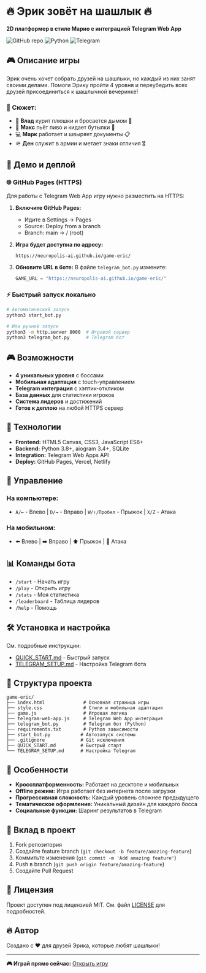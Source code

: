 # 🔥 Эрик зовёт на шашлык 🔥

**2D платформер в стиле Марио с интеграцией Telegram Web App**

![GitHub repo](https://img.shields.io/badge/GitHub-game--eric-blue?logo=github)
![Python](https://img.shields.io/badge/Python-3.8+-green?logo=python)
![Telegram](https://img.shields.io/badge/Telegram-WebApp-blue?logo=telegram)

## 🎮 Описание игры

Эрик очень хочет собрать друзей на шашлыки, но каждый из них занят своими делами. Помоги Эрику пройти 4 уровня и переубедить всех друзей присоединиться к шашлычной вечеринке!

### 🎯 Сюжет:
- 🚬 **Влад** курит плюшки и бросается дымом 💨
- 🍺 **Макс** пьёт пиво и кидает бутылки 🍻  
- 💻 **Марк** работает и швыряет документы 📋
- 🪖 **Ден** служит в армии и метает знаки отличия 🎖️

## 🚀 Демо и деплой

### 🌐 GitHub Pages (HTTPS)
Для работы с Telegram Web App игру нужно разместить на HTTPS:

1. **Включите GitHub Pages:**
   - Идите в Settings → Pages
   - Source: Deploy from a branch
   - Branch: main → / (root)

2. **Игра будет доступна по адресу:**
   ```
   https://neuropolis-ai.github.io/game-eric/
   ```

3. **Обновите URL в боте:**
   В файле `telegram_bot.py` измените:
   ```python
   GAME_URL = "https://neuropolis-ai.github.io/game-eric/"
   ```

### ⚡ Быстрый запуск локально

```bash
# Автоматический запуск
python3 start_bot.py

# Или ручной запуск
python3 -m http.server 8000  # Игровой сервер
python3 telegram_bot.py      # Telegram бот
```

## 🎮 Возможности

- **4 уникальных уровня** с боссами
- **Мобильная адаптация** с touch-управлением
- **Telegram интеграция** с хэптик-откликом
- **База данных** для статистики игроков
- **Система лидеров** и достижений
- **Готов к деплою** на любой HTTPS сервер

## 🔧 Технологии

- **Frontend:** HTML5 Canvas, CSS3, JavaScript ES6+
- **Backend:** Python 3.8+, aiogram 3.4+, SQLite
- **Integration:** Telegram Web Apps API
- **Deploy:** GitHub Pages, Vercel, Netlify

## 📱 Управление

### На компьютере:
- `A/←` - Влево | `D/→` - Вправо | `W/↑/Пробел` - Прыжок | `X/Z` - Атака

### На мобильном:
- ⬅️ Влево | ➡️ Вправо | ⬆️ Прыжок | 🍖 Атака

## 📊 Команды бота

- `/start` - Начать игру
- `/play` - Открыть игру  
- `/stats` - Моя статистика
- `/leaderboard` - Таблица лидеров
- `/help` - Помощь

## 🛠 Установка и настройка

См. подробные инструкции:
- [QUICK_START.md](./QUICK_START.md) - Быстрый запуск
- [TELEGRAM_SETUP.md](./TELEGRAM_SETUP.md) - Настройка Telegram бота

## 📄 Структура проекта

```
game-eric/
├── index.html              # Основная страница игры
├── style.css               # Стили и мобильная адаптация  
├── game.js                 # Игровая логика
├── telegram-web-app.js     # Telegram Web App интеграция
├── telegram_bot.py         # Telegram бот (Python)
├── requirements.txt        # Python зависимости
├── start_bot.py           # Автозапуск системы
├── .gitignore             # Git исключения
├── QUICK_START.md         # Быстрый старт
└── TELEGRAM_SETUP.md      # Настройка Telegram
```

## 🌟 Особенности

- **Кроссплатформенность:** Работает на десктопе и мобильных
- **Offline режим:** Игра работает без интернета после загрузки
- **Прогрессивная сложность:** Каждый уровень сложнее предыдущего
- **Тематическое оформление:** Уникальный дизайн для каждого босса
- **Социальные функции:** Шаринг результатов в Telegram

## 🤝 Вклад в проект

1. Fork репозитория
2. Создайте feature branch (`git checkout -b feature/amazing-feature`)
3. Коммитьте изменения (`git commit -m 'Add amazing feature'`)
4. Push в branch (`git push origin feature/amazing-feature`)
5. Создайте Pull Request

## 📝 Лицензия

Проект доступен под лицензией MIT. См. файл [LICENSE](LICENSE) для подробностей.

## 🔥 Автор

Создано с ❤️ для друзей Эрика, которые любят шашлыки!

---

**🎮 Играй прямо сейчас:** [Открыть игру](https://neuropolis-ai.github.io/game-eric/) 